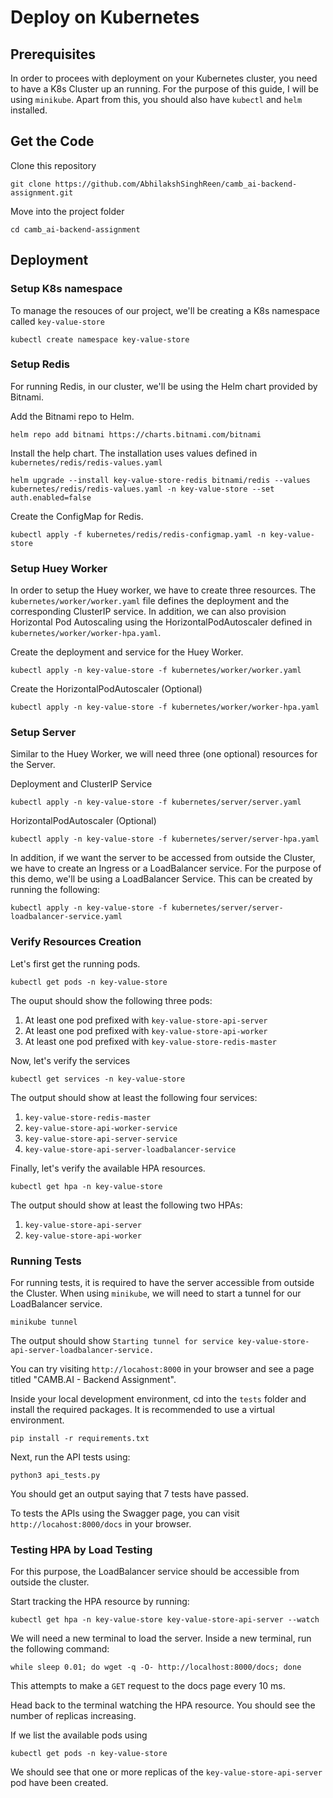 # Deploy on Kubernetes
## Prerequisites
In order to procees with deployment on your Kubernetes cluster, you need to have a K8s Cluster up an running. For the purpose of this guide, I will be using `minikube`.
Apart from this, you should also have `kubectl` and `helm` installed.

## Get the Code
Clone this repository <br>
```
git clone https://github.com/AbhilakshSinghReen/camb_ai-backend-assignment.git
```

Move into the project folder
```
cd camb_ai-backend-assignment
```

## Deployment
### Setup K8s namespace
To manage the resouces of our project, we'll be creating a K8s namespace called `key-value-store`
```
kubectl create namespace key-value-store
```

### Setup Redis
For running Redis, in our cluster, we'll be using the Helm chart provided by Bitnami.

Add the Bitnami repo to Helm.
```
helm repo add bitnami https://charts.bitnami.com/bitnami
```

Install the help chart. The installation uses values defined in `kubernetes/redis/redis-values.yaml`
```
helm upgrade --install key-value-store-redis bitnami/redis --values kubernetes/redis/redis-values.yaml -n key-value-store --set auth.enabled=false
```

Create the ConfigMap for Redis.
```
kubectl apply -f kubernetes/redis/redis-configmap.yaml -n key-value-store
```

### Setup Huey Worker
In order to setup the Huey worker, we have to create three resources. The `kubernetes/worker/worker.yaml` file defines the deployment and the corresponding ClusterIP service. In addition, we can also provision Horizontal Pod Autoscaling using the HorizontalPodAutoscaler defined in `kubernetes/worker/worker-hpa.yaml`.

Create the deployment and service for the Huey Worker.
```
kubectl apply -n key-value-store -f kubernetes/worker/worker.yaml
```

Create the HorizontalPodAutoscaler (Optional)
```
kubectl apply -n key-value-store -f kubernetes/worker/worker-hpa.yaml
```

### Setup Server
Similar to the Huey Worker, we will need three (one optional) resources for the Server.

Deployment and ClusterIP Service
```
kubectl apply -n key-value-store -f kubernetes/server/server.yaml
```

HorizontalPodAutoscaler (Optional)
```
kubectl apply -n key-value-store -f kubernetes/server/server-hpa.yaml
```

In addition, if we want the server to be accessed from outside the Cluster, we have to create an Ingress or a LoadBalancer service. For the purpose of this demo, we'll be using a LoadBalancer Service. This can be created by running the following:
```
kubectl apply -n key-value-store -f kubernetes/server/server-loadbalancer-service.yaml
```

### Verify Resources Creation
Let's first get the running pods.
```
kubectl get pods -n key-value-store
```

The ouput should show the following three pods:
1) At least one pod prefixed with `key-value-store-api-server`
2) At least one pod prefixed with `key-value-store-api-worker`
3) At least one pod prefixed with `key-value-store-redis-master`

Now, let's verify the services
```
kubectl get services -n key-value-store
```

The output should show at least the following four services:
1) `key-value-store-redis-master`
2) `key-value-store-api-worker-service`
3) `key-value-store-api-server-service`
4) `key-value-store-api-server-loadbalancer-service`

Finally, let's verify the available HPA resources.
```
kubectl get hpa -n key-value-store
```

The output should show at least the following two HPAs:
1) `key-value-store-api-server`
2) `key-value-store-api-worker`

### Running Tests
For running tests, it is required to have the server accessible from outside the Cluster. When using `minikube`, we will need to start a tunnel for our LoadBalancer service.
```
minikube tunnel
```
The output should show `Starting tunnel for service key-value-store-api-server-loadbalancer-service.`

You can try visiting `http://locahost:8000` in your browser and see a page titled "CAMB.AI - Backend Assignment".

Inside your local development environment, cd into the `tests` folder and install the required packages. It is recommended to use a virtual environment.
```
pip install -r requirements.txt
```

Next, run the API tests using:
```
python3 api_tests.py
```

You should get an output saying that 7 tests have passed.

To tests the APIs using the Swagger page, you can visit `http://locahost:8000/docs` in your browser.

### Testing HPA by Load Testing
For this purpose, the LoadBalancer service should be accessible from outside the cluster.

Start tracking the HPA resource by running:
```
kubectl get hpa -n key-value-store key-value-store-api-server --watch
```

We will need a new terminal to load the server. Inside a new terminal, run the following command:
```
while sleep 0.01; do wget -q -O- http://localhost:8000/docs; done
```
This attempts to make a `GET` request to the docs page every 10 ms.

Head back to the terminal watching the HPA resource.
You should see the number of replicas increasing.

If we list the available pods using
```
kubectl get pods -n key-value-store
```

We should see that one or more replicas of the `key-value-store-api-server` pod have been created.
